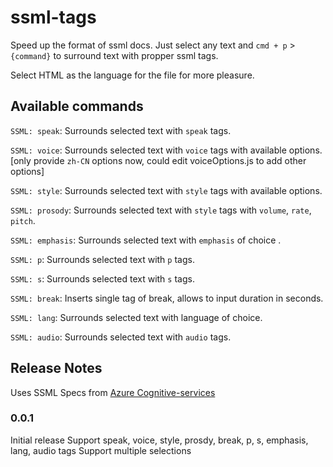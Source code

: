 # ssml-tags


Speed up the format of ssml docs. Just select any text and `cmd + p` > `{command}` to surround text with propper ssml tags.

Select HTML as the language for the file for more pleasure.

## Available commands
`SSML: speak`: Surrounds selected text with `speak` tags.

`SSML: voice`: Surrounds selected text with `voice` tags with available options. [only provide `zh-CN` options now, could edit voiceOptions.js to add other options]

`SSML: style`: Surrounds selected text with `style` tags with available options. 

`SSML: prosody`: Surrounds selected text with `style` tags with `volume`, `rate`, `pitch`. 

`SSML: emphasis`: Surrounds selected text with `emphasis` of choice .

`SSML: p`: Surrounds selected text with `p` tags.

`SSML: s`: Surrounds selected text with `s` tags.

`SSML: break`: Inserts single tag of break, allows to input duration in seconds.

`SSML: lang`: Surrounds selected text with language of choice.

`SSML: audio`: Surrounds selected text with `audio` tags. 




## Release Notes


Uses SSML Specs from [Azure Cognitive-services](https://learn.microsoft.com/en-us/azure/cognitive-services/speech-service/speech-synthesis-markup)

### 0.0.1
Initial release
Support speak, voice, style, prosdy, break, p, s, emphasis, lang, audio tags
Support multiple selections
